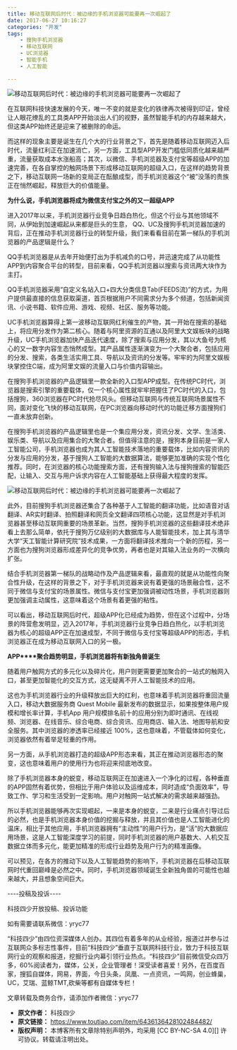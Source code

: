```yaml
---
title: 移动互联网后时代：被边缘的手机浏览器可能要再一次崛起了
date: 2017-06-27 10:16:27
categories: "开发"
tags:
	- 搜狗手机浏览器
	- 移动互联网
	- UC浏览器
	- 智能手机
	- 人工智能

---
```


![移动互联网后时代：被边缘的手机浏览器可能要再一次崛起了][JQNE-EFVR-YYRI.jpg]

在互联网科技快速发展的今天，唯一不变的就是变化的铁律再次被得到印证，曾经让人眼花缭乱的工具类APP开始淡出人们的视野，虽然智能手机的内存越来越大，但这类APP始终还是迎来了被删除的命运。

而这样的现象主要是诞生在几个大的行业背景之下，首先是随着移动互联网迈入后时代，流量红利正在加速消亡，另一方面，工具型APP开发门槛低同质化越来越严重，流量获取成本水涨船高；其次，以微信、手机浏览器及支付宝等超级APP的加速完善，在各自掌控的触网场景下形成移动互联网的超级入口，在这样的趋势背景之下，移动互联网一场新的变局正在酝酿成型，而手机浏览器这个“被”没落的贵族正在悄然崛起，释放巨大的价值能量。

**为什么说，手机浏览器将成为微信支付宝之外的又一超级APP**

进入2017年以来，手机浏览器行业竞争日趋白热化，但这个行业与其他领域不同，从伊始到加速崛起从来都是巨头的生意， QQ、UC及搜狗手机浏览器加速的背后，正在推动手机浏览器行业的转型升级，我们来看看目前在第一梯队的手机浏览器的产品逻辑是什么？

QQ手机浏览器是从去年开始便打出为手机减负的口号，并迅速完成了从功能性APP到内容聚合平台的转型，目前来看，QQ手机浏览器以搜索与资讯两大块作为主打。

QQ手机浏览器采用“自定义名站入口+四大分类信息Tab(FEEDS流)”的方式，为用户提供最直接的信息获取渠道，首页根据用户不同需求分为多个频道，包括新闻资讯、小说书籍、软件应用、游戏、视频、社区、服务等功能。

UC手机浏览器算得上第一波移动互联网红利催生的产物，其一开始在搜索的基础上，将应用分发作为第二核心。随着与阿里资源的互通以及阿里大文娱板块的战略升级，UC手机浏览器加快产品迭代速度，除了搜索与应用分发，其以大鱼号为核心的又一数字内容生态悄然成型。其产品属性逐渐演变为一个大聚合者，包括应用的分发、搜索，各类生活实用工具、导航以及资讯的分发等。牢牢的为阿里文娱板块掌控住C端，成为阿里文娱的流量入口与价值内容输出。

在搜狗手机浏览器的产品逻辑里一款全新的入口型APP成型。在传统PC时代，浏览器是搜索引擎的重要载体，仅一个核心属性就牢牢把握住了PC时代的入口，包括搜狗，360浏览器在PC时代抢尽风头。但移动互联网与传统互联网场景属性不同，面对变化飞快的移动互联网，在PC浏览器向移动时代的功能迁移方面搜狗们一直未放弃创新。

在搜狗手机浏览器的产品逻辑里也是一个集应用分发，资讯分发、文学、生活类、娱乐类、导航以及应用集合的大聚合者。但值得注意的是，搜狗本身目前是一家人工智能公司，手机浏览器也成为其人工智能技术落地的重要载体，比如内容资讯的分发与应用的分发，基于搜狗人工智能的大数据算法，能够更加准确的实现个性化推荐。同时，在浏览器的核心功能搜索方面，还有搜狗输入法与搜狗搜索的智能匹配，让输入、交互与用户诉求内容在人工智能基础上获得最大程度的发挥。

![移动互联网后时代：被边缘的手机浏览器可能要再一次崛起了][IYMN-RUN7-NB2Y.jpg]

此外，目前搜狗手机浏览器还集合了各种基于人工智能的翻译功能，比如语音对话翻译、AR实时翻译、拍照翻译和网页全文翻译四项核心功能，这显然是对手机浏览器甚至移动互联网重要的场景革新。当然，搜狗手机浏览器的这些翻译技术绝非看上去那么简单，依托于搜狗万亿级别的大数据库与人能智能技术，加上其与清华大学“天工智能计算研究院”技术成果，一方面将翻译技术推向一个新的历程，另一方面也为搜狗浏览器形成差异化的竞争优势，再者也是对其输入法业务的一次横向扩张。

结合手机浏览器第一梯队的战略动作及产品逻辑来看，最直观的就是从功能性向聚合性升级，在这样的背景之下，对于手机浏览器来说有着更强的场景融合性，这不同于微信与支付宝的场景属性。微信与支付宝更加强调被动性场景，手机浏览器则更加强调主动属性，这意味着这个场景有着更强的粘性。

可以看出，移动互联网后时代，超级APP化已经成为趋势，但在这个过程中，分场景的阵营愈发明显，迈入2017年，手机浏览器行业竞争日趋白热化，以手机浏览器为核心的超级APP正在加速成型，不同于微信与支付宝等超级APP的形态，手机浏览器正在成为移动互联网入口的另一极。

**APP****聚合趋势明显，手机浏览器将有新独角兽诞生**

随着用户触网方式的多元化以及碎片化，用户则更需要更加聚合的一站式的触网入口，甚至更加智能化的交互方式，这无疑离不开人工智能技术的应用。

这也为手机浏览器行业的升级释放出巨大的红利，也意味着手机浏览器将重回流量入口，移动大数据服务商 Quest Mobile 最新发布的数据显示，如果按整体用户规模和增长率计算，手机App 用户规模排名前十的应用分别为即时通讯、在线视频、浏览器、在线音乐、综合电商、综合资讯、应用商店、输入法、地图导航和安全服务。其中浏览器的渗透率已经接近 100%，这也意味着，不管载体如何变化，浏览器依然有着举足轻重的作用。

另一方面，从手机浏览器打造的超级APP形态来看，其正在推动浏览器形态的聚变，这也意味着用户的使用行为也将迎来彻底地改变。

除了手机浏览器本身的蜕变，移动互联网正在加速进入一个净化的过程，各种垂直的APP固然有着优势，但相比于用户体验以及运维成本，同时造成“负面效率”，导致工作、学习和生活受到一定影响。用户对触网一站式解决的需求越来越强劲。

所以手机浏览器能够再次实现崛起，一来是本身的蜕变，二来是行业痛点引导过后的必然，也是手机浏览器本身价值的挖掘与释放，并且其价值也是人工智能进化的温床，相比于其他应用，手机浏览器拥有“主动性”的用户行为，是“活”的大数据应用场景，这是人工智能深度学习的前提，同时手机浏览器的用户基数大、人机交互数据立体而多元化，能更加精准的形成行业趋势及用户行为的精准画像。

可以预见，在各方的推动下以及人工智能趋势的影响下，手机浏览器在后移动互联网时代重回巅峰是必然之中。同时，手机浏览器领域诞生全新独角兽的可能性也越来越大，并且想象空间巨大。

\----投稿及投诉----

科技四少开放投稿、投诉功能

如有需要请联系微信：yryc77

“科技四少”由四位资深媒体人创办。其四位有着多年的从业经验，报道过并参与过互联网众多标志性事件，目前“科技四少”垂直于互联网科技行业，致力于科技互联网行业的观察和报道，挖掘行业内幕引领行业热点。“科技四少”目前微信受众四万多，60%阅读者为，媒体，公关，企业管理者！深受读者喜爱！另外，在百度百家，搜狐自媒体，网易，界面，今日头条，凤凰、一点资讯，一鸣网，创业蜂巢，UC，艾瑞、蓝鲸TMT,砍柴等都有自媒体专栏！

文章转载及商务合作，请添加作者微信：yryc77


[JQNE-EFVR-YYRI.jpg]: /pro/os/crawler/JQNE-EFVR-YYRI.jpg
[IYMN-RUN7-NB2Y.jpg]: /pro/os/crawler/IYMN-RUN7-NB2Y.jpg
 *  **原文作者：** 科技四少
 *  **原文链接：** https://www.toutiao.com/item/6436136428102484482/
 *  **版权声明：** 本博客所有文章除特别声明外，均采用 [CC BY-NC-SA 4.0][] 许可协议。转载请注明出处。